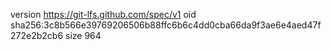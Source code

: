version https://git-lfs.github.com/spec/v1
oid sha256:3c8b566e39769206506b88ffc6b6c4dd0cba66da9f3ae6e4aed47f272e2b2cb6
size 964
